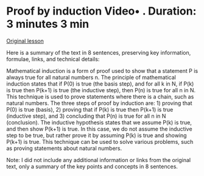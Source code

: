 # Proof by induction Video• . Duration: 3 minutes 3 min

[Original lesson](https://www.coursera.org/learn/uol-fundamentals-of-computer-science/lecture/NJOxu/proof-by-induction)

Here is a summary of the text in 8 sentences, preserving key information, formulae, links, and technical details:

Mathematical induction is a form of proof used to show that a statement P is always true for all natural numbers n. The principle of mathematical induction states that if P(0) is true (the basis step), and for all k in N, if P(k) is true then P(k+1) is true (the inductive step), then P(n) is true for all n in N. This technique is used to prove statements where there is a chain, such as natural numbers. The three steps of proof by induction are: 1) proving that P(0) is true (basis), 2) proving that if P(k) is true then P(k+1) is true (inductive step), and 3) concluding that P(n) is true for all n in N (conclusion). The inductive hypothesis states that we assume P(k) is true, and then show P(k+1) is true. In this case, we do not assume the inductive step to be true, but rather prove it by assuming P(k) is true and showing P(k+1) is true. This technique can be used to solve various problems, such as proving statements about natural numbers.

Note: I did not include any additional information or links from the original text, only a summary of the key points and concepts in 8 sentences.

